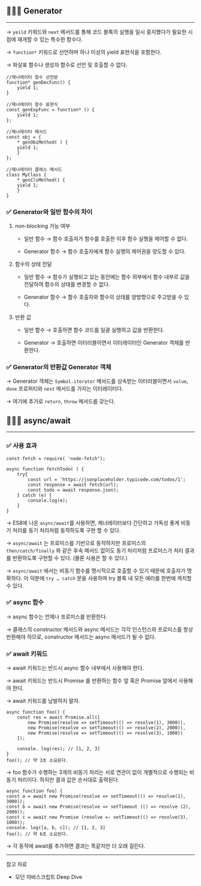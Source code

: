 ## 🧑🏻‍💻 Generator

---

→ `yeild` 키워드와 `next` 메서드를 통해 코드 블록의 실행을 일시 중지했다가 필요한 시점에 재개할 수 있는 특수한 함수다.

→ `function*` 키워드로 선언하며 하나 이상의 yield 표현식을 포함한다.

→ 화살표 함수나 생성자 함수로 선언 및 호출할 수 없다.

```tsx
//제너레이터 함수 선언문
function* genDecFunc() {
	yield 1;
}

//제너레이터 함수 표현식
const genExpFunc = function* () {
	yield 1;
};

//제너레이터 메서드
const obj = {
	* genObiMethod( ) {
	yield 1;
	}
};

//제너레이터 클래스 메서드
class MyClass {
	* genClsMethod() {
	yield 1;
	}
}
```

### ✅ Generator와 일반 함수의 차이

1. non-blocking 가능 여부
    - 일반 함수 → 함수 호출자가 함수를 호출한 이후 함수 실행을 제어할 수 없다.
        
    - Generator 함수 → 함수 호출자에게 함수 실행의 제어권을 양도할 수 있다.


2. 함수의 상태 전달
    - 일반 함수 → 함수가 실행되고 있는 동안에는 함수 외부에서 함수 내부르 값을 전달하여 함수의 상태를 변경할 수 없다.
        
    - Generator 함수 → 함수 호출자와 함수의 상태를 양방향으로 주고받을 수 있다.


3. 반환 값
    - 일반 함수 → 호출하면 함수 코드를 일괄 실행하고 값을 반환한다.
        
    - Generator → 호출하면 이터러블이면서 이터레이터인 Generator 객체를 반환한다.
        

### ✅ Generator의 반환값 Generator 객체

→ Generator 객체는 `Symbol.iterator` 메서드를 상속받는 이터러블이면서 `value`, `done` 프로퍼티와 `next` 메서드를 가지는 이터레이터다.

→ 여기에 추가로 `return`, `throw` 메서드를 갖는다.

## 🧑🏻‍💻 async/await

---

### ✅ 사용 효과

```tsx
const fetch = require( 'node-fetch");

async function fetchTodo( ) {
	try{
		const url = 'https://jsonplaceholder.typicode.com/todos/1';
		const response = await fetch(url);
		const todo = await response.json);
	} catch (e) {
		console.log(e);
	}
}
```

→ ES8에 나온 `async/await`를 사용하면, 제너레이터보다 간단하고 가독성 좋게 비동기 처리를 동기 처리처럼 동작하도록 구현 할 수 있다.

→ `async/await` 는 프로미스를 기반으로 동작하지만 프로미스의 `then/catch/finally` 와 같은 후속 메서드 없이도 동기 처리처럼 프로미스가 처리 결과를 반환하도록 구현할 수 있다. (물론 사용은 할 수 있다.)

→ `async/await` 에서는 비동기 함수를 명시적으로 호출할 수 있기 때문에 호출자가 명확하다. 이 덕분에 `try … catch` 문을 사용하여 try 블록 내 모든 에러를 한번에 캐치할 수 있다.

### ✅ async 함수

→ async 함수는 언제나 프로미스를 반환한다.

→ 클래스의 constructor 메서드와  async 메서드는 각각 인스턴스와 프로미스를 항상 반환해야 하므로, constructor 메서드는 async 메서드가 될 수 없다.

### ✅ await 키워드

→ await 키워드는 반드시 async 함수 내부에서 사용해야 한다.

→ await 키워드는 반드시 Promise 를 반환하는 함수 앞 혹은 Promise 앞에서 사용해야 한다.

→ await 키워드를 남발하지 말자.

```tsx
async function foo() {
	const res = await Promise.all([
		new Promise(resolve => setTimeout(() => resolve(1), 3000)), 
		new Promise(resolve => setTimeout(() => resolve(2), 2000)), 
		new Promise(resolve => setTimeout(() => resolve(3), 1000))
	]);

	console. log(res); // [1, 2, 3]
}
foo(); // 약 3초 소요된다.
```

→ foo 함수가 수행하는 3개의 비동기 처리는 서로 연관이 없이 개별적으로 수행되는 비동기 처리이다. 하지만 결과 값은 순서대로 출력된다.

```tsx
async function foo) {
const a = await new Promise(resolve => setTimeout(() => resolve(1), 3000));
const b = await new Promise(resolve => setTimeout (() => resolve (2), 2000));
const c = await new Promise (resolve =› setTimeout(() => resolve(3), 1000));
console. log([a, b, c]); // [1, 2, 3]
foo(); // 약 6초 소요된다.
```

→ 각 동작에 await를 추가하면 결과는 똑같지만 더 오래 걸린다.

---
참고 자료
- 모던 자바스크립트 Deep Dive 